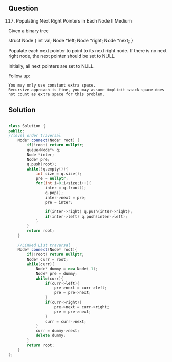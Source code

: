 ## Question

117. Populating Next Right Pointers in Each Node II
Medium

Given a binary tree

struct Node {
  int val;
  Node *left;
  Node *right;
  Node *next;
}

Populate each next pointer to point to its next right node. If there is no next right node, the next pointer should be set to NULL.

Initially, all next pointers are set to NULL.

 

Follow up:

    You may only use constant extra space.
    Recursive approach is fine, you may assume implicit stack space does not count as extra space for this problem.


## Solution

```C++

class Solution {
public:
//level order traversal
    Node* connect(Node* root) {
        if(!root) return nullptr;
        queue<Node*> q;
        Node *inter;
        Node* pre;
        q.push(root);
        while(!q.empty()){
            int size = q.size();
            pre = nullptr;
            for(int i=0;i<size;i++){
                inter = q.front();
                q.pop();
                inter->next = pre;
                pre = inter;
                
                if(inter->right) q.push(inter->right);
                if(inter->left) q.push(inter->left);
            }
        }
        return root;
    }
    
    //Linked List traversal
    Node* connect(Node* root){
        if(!root) return nullptr;
        Node* curr = root;
        while(curr){
            Node* dummy = new Node(-1);
            Node* pre = dummy;
            while(curr){
                if(curr->left){
                    pre->next = curr->left;
                    pre = pre->next;
                }
                if(curr->right){
                    pre->next = curr->right;
                    pre = pre->next;
                }
                curr = curr->next;
            }
            curr = dummy->next;
            delete dummy;
        }
        return root;
    }
};
```